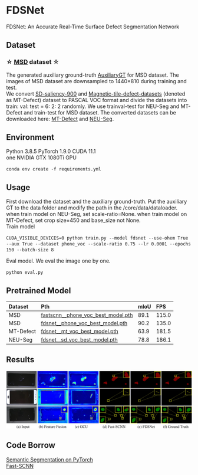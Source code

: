 # FDSNet
FDSNet: An Accurate Real-Time Surface Defect Segmentation Network

## Dataset
### ☆ [MSD](https://github.com/jianzhang96/MSD) dataset ☆ <br/>
The generated auxiliary ground-truth [AuxiliaryGT](https://1drv.ms/u/s!AhqlXalcO8TlgQNVPQYyJPoBQG1k?e=gqXnRr) for MSD dataset.
The images of MSD dataset are downsampled to 1440×810 during training and test. <br>
We convert [SD-saliency-900](https://github.com/SongGuorong/MCITF/tree/master/SD-saliency-900) and [Magnetic-tile-defect-datasets](https://github.com/abin24/Magnetic-tile-defect-datasets.) (denoted as MT-Defect) dataset to PASCAL VOC format and divide the datasets
into train: val: test = 6: 2: 2 randomly. We use trainval-test for NEU-Seg and MT-Defect and train-test for MSD dataset. The converted datasets can be downloaded here: [MT-Defect](https://1drv.ms/u/s!AhqlXalcO8TlgQLtuDrRig6JfIju?e=wE8sjx) and [NEU-Seg](https://1drv.ms/u/s!AhqlXalcO8TlgQGHVQR0soRxX76b?e=Nx0FpY).

## Environment
Python 3.8.5 PyTorch 1.9.0 CUDA 11.1 <br/>
one NVIDIA GTX 1080Ti GPU
```
conda env create -f requirements.yml
```

## Usage
First download the dataset and the auxiliary ground-truth. Put the auxiliary GT to the data folder and modify the path in the /core/data/dataloader.<br/>
when train model on NEU-Seg, set scale-ratio=None. when train model on MT-Defect, set crop size=450 and base_size not None. <br/>
Train model
```
CUDA_VISIBLE_DEVICES=0 python train.py --model fdsnet --use-ohem True --aux True --dataset phone_voc --scale-ratio 0.75 --lr 0.0001 --epochs 150 --batch-size 8
```
Eval model. We eval the image one by one.
```
python eval.py
```
## Pretrained Model
| Dataset | Pth | mIoU | FPS |
| :------| :------ | :------ |  :------ |
| MSD | [fastscnn__phone_voc_best_model.pth](https://1drv.ms/u/s!AhqlXalcO8TlgQQs7ceX4GQTmFsX?e=dJUuFg) | 89.1 | 115.0 |
| MSD | [fdsnet__phone_voc_best_model.pth](https://1drv.ms/u/s!AhqlXalcO8TlfvMadgOHhCtN7Po?e=yhg6aD) | 90.2 | 135.0 |
| MT-Defect | [fdsnet__mt_voc_best_model.pth](https://1drv.ms/u/s!AhqlXalcO8TlgQDawGlGxSULqrBQ?e=bXq6TS) | 63.9 | 181.5 |
| NEU-Seg | [fdsnet__sd_voc_best_model.pth](https://1drv.ms/u/s!AhqlXalcO8Tlf7DoUKO59J82GAM?e=GLIt9X) | 78.8 | 186.1 |

## Results
![results](./docs/results.jpg)

## Code Borrow
[Semantic Segmentation on PyTorch](https://github.com/Tramac/awesome-semantic-segmentation-pytorch) <br>
[Fast-SCNN](https://github.com/Tramac/Fast-SCNN-pytorch)
